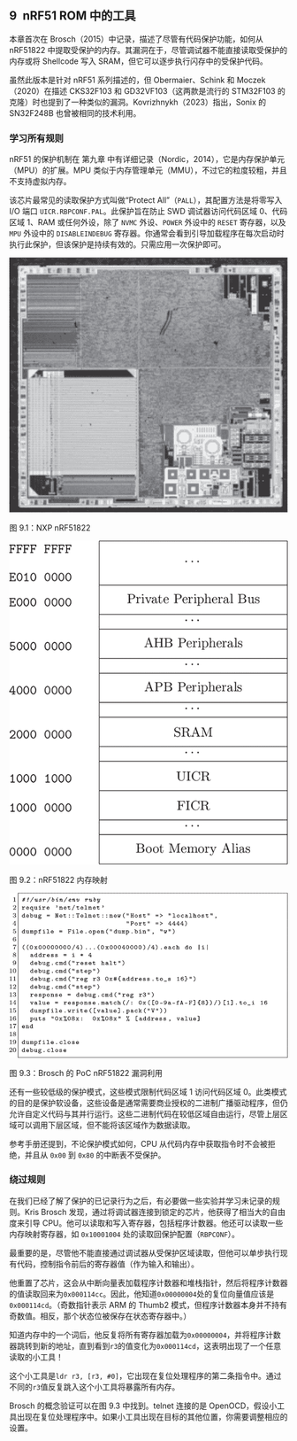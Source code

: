 ## **9 nRF51 ROM 中的工具**

本章首次在 Brosch（2015）中记录，描述了尽管有代码保护功能，如何从 nRF51822 中提取受保护的内存。其漏洞在于，尽管调试器不能直接读取受保护的内存或将 Shellcode 写入 SRAM，但它可以逐步执行闪存中的受保护代码。

虽然此版本是针对 nRF51 系列描述的，但 Obermaier、Schink 和 Moczek（2020）在描述 CKS32F103 和 GD32VF103（这两款是流行的 STM32F103 的克隆）时也提到了一种类似的漏洞。Kovrizhnykh（2023）指出，Sonix 的 SN32F248B 也曾被相同的技术利用。

### **学习所有规则**

nRF51 的保护机制在 第九章 中有详细记录（Nordic，2014），它是内存保护单元（MPU）的扩展。MPU 类似于内存管理单元（MMU），不过它的粒度较粗，并且不支持虚拟内存。

该芯片最常见的读取保护方式叫做“Protect All”（`PALL`），其配置方法是将零写入 I/O 端口 `UICR.RBPCONF.PAL`。此保护旨在防止 SWD 调试器访问代码区域 0、代码区域 1、RAM 或任何外设，除了 `NVMC` 外设、`POWER` 外设中的 `RESET` 寄存器，以及 `MPU` 外设中的 `DISABLEINDEBUG` 寄存器。你通常会看到引导加载程序在每次启动时执行此保护，但该保护是持续有效的。只需应用一次保护即可。

![Image](img/f0100-01.jpg)

图 9.1：NXP nRF51822

![Image](img/f0101-01.jpg)

图 9.2：nRF51822 内存映射

![Image](img/f0102-01.jpg)

图 9.3：Brosch 的 PoC nRF51822 漏洞利用

还有一些较低级的保护模式，这些模式限制代码区域 1 访问代码区域 0。此类模式的目的是保护软设备，这些设备是通常需要商业授权的二进制广播驱动程序，但仍允许自定义代码与其并行运行。这些二进制代码在较低区域自由运行，尽管上层区域可以调用下层区域，但不能将该区域作为数据读取。

参考手册还提到，不论保护模式如何，CPU 从代码内存中获取指令时不会被拒绝，并且从 `0x00` 到 `0x80` 的中断表不受保护。

### **绕过规则**

在我们已经了解了保护的已记录行为之后，有必要做一些实验并学习未记录的规则。Kris Brosch 发现，通过将调试器连接到锁定的芯片，他获得了相当大的自由度来引导 CPU。他可以读取和写入寄存器，包括程序计数器。他还可以读取一些内存映射寄存器，如 `0x10001004` 处的读取回保护配置（`RBPCONF`）。

最重要的是，尽管他不能直接通过调试器从受保护区域读取，但他可以单步执行现有代码，控制指令前后的寄存器值（作为输入和输出）。

他重置了芯片，这会从中断向量表加载程序计数器和堆栈指针，然后将程序计数器的值读取回来为`0x000114cc`。因此，他知道`0x00000004`处的复位向量值应该是`0x000114cd`。（奇数指针表示 ARM 的 Thumb2 模式，但程序计数器本身并不持有奇数值。相反，那个状态位被保存在状态寄存器中。）

知道内存中的一个词后，他反复将所有寄存器加载为`0x00000004`，并将程序计数器跳转到新的地址，直到看到`r3`的值变化为`0x000114cd`，这表明出现了一个任意读取的小工具！

这个小工具是`ldr r3, [r3, #0]`，它出现在复位处理程序的第二条指令中。通过不同的`r3`值反复跳入这个小工具将暴露所有内存。

Brosch 的概念验证可以在图 9.3 中找到。telnet 连接的是 OpenOCD，假设小工具出现在复位处理程序中。如果小工具出现在目标的其他位置，你需要调整相应的设置。
